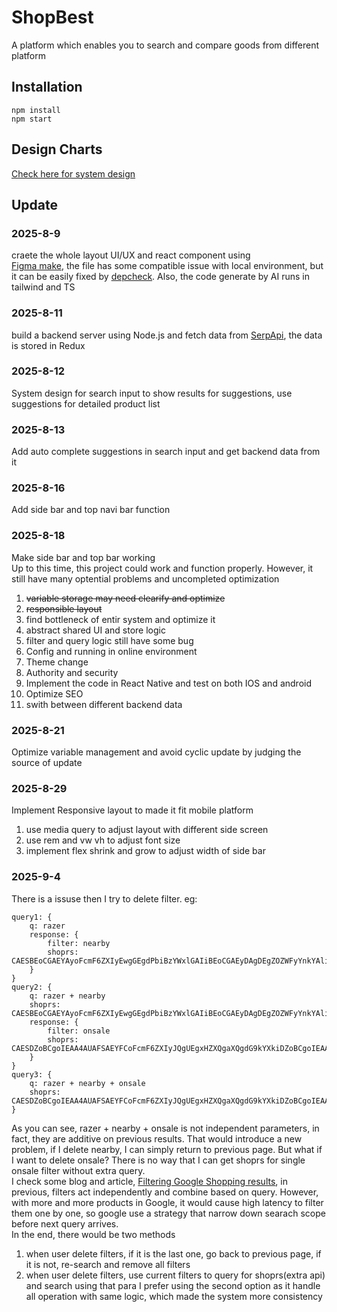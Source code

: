 # ShopBest  
A platform which enables you to search and compare goods from different platform

## Installation  
```
npm install
npm start
```

## Design Charts
[Check here for system design](https://lucid.app/lucidchart/58692dfa-5e67-418c-a747-cf526e485fa1/edit?view_items=fLWLGEIqqNfy&invitationId=inv_db6c898e-58eb-4afe-9006-f640e96ffad4)

## Update
### 2025-8-9
craete the whole layout UI/UX and react component using<br>
[Figma make](https://www.figma.com/make/b7TPhDSmWBc1zlZmMk8BMe/Untitled?node-id=0-4&t=V1aVwm6pnx9EWs1n-0), the file has some compatible issue with local environment, but it can be easily fixed by [depcheck](https://www.npmjs.com/package/depcheck). Also, the code generate by AI runs in tailwind and TS
### 2025-8-11
build a backend server using Node.js and fetch data from [SerpApi](https://serpapi.com/), the data is stored in Redux<br>
### 2025-8-12
System design for search input to show results for suggestions, use suggestions for detailed product list<br>
### 2025-8-13
Add auto complete suggestions in search input and get backend data from it<br>
### 2025-8-16
Add side bar and top navi bar function<br>
### 2025-8-18
Make side bar and top bar working<br>
Up to this time, this project could work and function properly. However, it still have many optential problems and uncompleted optimization
1. ~~variable storage may need clearify and optimize<br>~~
2. ~~responsible layout<br>~~
3. find bottleneck of entir system and optimize it<br>
4. abstract shared UI and store logic<br>
5. filter and query logic still have some bug<br>
6. Config and running in online environment<br>
7. Theme change<br>
8. Authority and security<br>
9. Implement the code in React Native and test on both IOS and android<br>
10. Optimize SEO<br>
11. swith between different backend data<br>
### 2025-8-21
Optimize variable management and avoid cyclic update by judging the source of update<br>
### 2025-8-29
Implement Responsive layout to made it fit mobile platform<br>
1. use media query to adjust layout with different side screen<br>
2. use rem and vw vh to adjust font size<br>
3. implement flex shrink and grow to adjust width of side bar<br>
### 2025-9-4
There is a issuse then I try to delete filter. eg:
```
query1: {
    q: razer
    response: {
        filter: nearby
        shoprs: CAESBEoCGAEYAyoFcmF6ZXIyEwgGEgdPbiBzYWxlGAIiBEoCGAEyDAgDEgZOZWFyYnkYAliLtSBgAg
    }
} 
query2: {
    q: razer + nearby
    shoprs: CAESBEoCGAEYAyoFcmF6ZXIyEwgGEgdPbiBzYWxlGAIiBEoCGAEyDAgDEgZOZWFyYnkYAliLtSBgAg
    response: {
        filter: onsale
        shoprs: CAESDZoBCgoIEAA4AUAFSAEYFCoFcmF6ZXIyJQgUEgxHZXQgaXQgdG9kYXkiDZoBCgoIEAA4AUAFSAEqBBABGAFgAg
    }
} 
query3: {
    q: razer + nearby + onsale
    shoprs: CAESDZoBCgoIEAA4AUAFSAEYFCoFcmF6ZXIyJQgUEgxHZXQgaXQgdG9kYXkiDZoBCgoIEAA4AUAFSAEqBBABGAFgAg
} 
```
As you can see, razer + nearby + onsale is not independent parameters, in fact, they are additive on previous results. That would introduce a new problem, if I delete nearby, I can simply return to previous page. But what if I want to delete onsale? There is no way that I can get shoprs for single onsale filter without extra query.<br>
I check some blog and article, [Filtering Google Shopping results](https://serpapi.com/blog/filtering-google-shopping-results/?utm_source=chatgpt.com), in previous, filters act independently and combine based on query. However, with more and more products in Google, it would cause high latency to filter them one by one, so google use a strategy that narrow down searach scope before next query arrives.<br>
In the end, there would be two methods
1. when user delete filters, if it is the last one, go back to previous page, if it is not, re-search and remove all filters
2. when user delete filters, use current filters to query for shoprs(extra api) and search using that para
I prefer using the second option as it handle all operation with same logic, which made the system more consistency